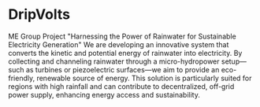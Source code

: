 # DripVolts
ME Group Project
"Harnessing the Power of Rainwater for Sustainable Electricity Generation"
We are developing an innovative system that converts the kinetic and potential energy of rainwater into electricity. By collecting and channeling rainwater through a micro-hydropower setup—such as turbines or piezoelectric surfaces—we aim to provide an eco-friendly, renewable source of energy. This solution is particularly suited for regions with high rainfall and can contribute to decentralized, off-grid power supply, enhancing energy access and sustainability.

